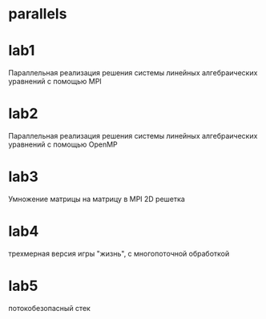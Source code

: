 # parallels

# lab1
Параллельная реализация решения системы линейных алгебраических
уравнений с помощью MPI

# lab2
Параллельная реализация решения системы линейных алгебраических
уравнений с помощью OpenMP

# lab3
Умножение матрицы на матрицу в MPI 2D решетка

# lab4
трехмерная версия игры "жизнь", с многопоточной обработкой

# lab5 
потокобезопасный стек
